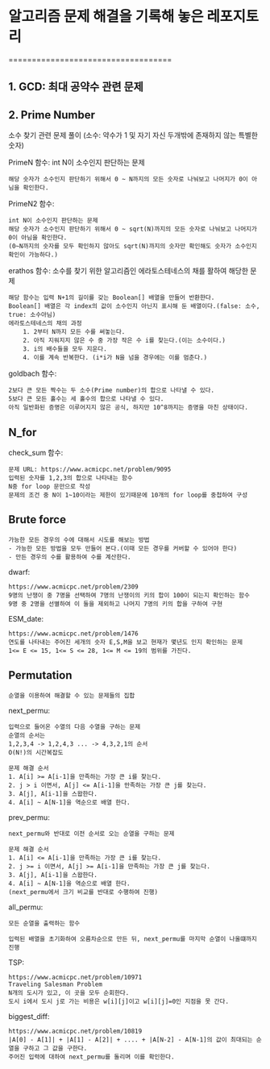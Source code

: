 # 알고리즘 문제 해결을 기록해 놓은 레포지토리
===================================

## 1. GCD: 최대 공약수 관련 문제

## 2. Prime Number

소수 찾기 관련 문제 풀이
(소수: 약수가 1 및 자기 자신 두개밖에 존재하지 않는 특별한 숫자)

PrimeN 함수: int N이 소수인지 판단하는 문제
  
    해당 숫자가 소수인지 판단하기 위해서 0 ~ N까지의 모든 숫자로 나눠보고 나머지가 0이 아님을 확인한다.

PrimeN2 함수: 
  
    int N이 소수인지 판단하는 문제
    해당 숫자가 소수인지 판단하기 위해서 0 ~ sqrt(N)까지의 모든 숫자로 나눠보고 나머지가 0이 아님을 확인한다.
    (0~N까지의 숫자를 모두 확인하지 않아도 sqrt(N)까지의 숫자만 확인해도 숫자가 소수인지 확인이 가능하다.)

erathos 함수: 소수를 찾기 위한 알고리즘인 에라토스테네스의 채를 활하여 해당한 문제
  
    해당 함수는 입력 N+1의 길이를 갖는 Boolean[] 배열을 만들어 반환한다.
    Boolean[] 배열은 각 index의 값이 소수인지 아닌지 표시해 둔 배열이다.(false: 소수, true: 소수아님)
    에라토스테네스의 채의 과정
        1. 2부터 N까지 모든 수를 써놓는다.
        2. 아직 지워지지 않은 수 중 가장 작은 수 i를 찾는다.(이는 소수이다.)
        3. i의 배수들을 모두 지운다.
        4. 이를 계속 반복한다. (i*i가 N을 넘을 경우에는 이를 멈춘다.)

goldbach 함수: 

    2보다 큰 모든 짝수는 두 소수(Prime number)의 합으로 나타낼 수 있다.
    5보다 큰 모든 홀수는 세 홀수의 합으로 나타낼 수 있다.
    아직 일반화된 증명은 이루어지지 않은 공식, 하지만 10^8까지는 증명을 마친 상태이다.


## N_for

check_sum 함수:

    문제 URL: https://www.acmicpc.net/problem/9095
    입력된 숫자를 1,2,3의 합으로 나타내는 함수
    N중 for loop 문만으로 작성
    문제의 조건 중 N이 1~10이라는 제한이 있기때문에 10개의 for loop를 중첩하여 구성
    
    	
## Brute force
 
    가능한 모든 경우의 수에 대해서 시도를 해보는 방법
    - 가능한 모든 방법을 모두 만들어 본다.(이때 모든 경우를 커버할 수 있어야 한다)
    - 만든 경우의 수를 활용하여 수를 계산한다.
    
dwarf:

    https://www.acmicpc.net/problem/2309
    9명의 난쟁이 중 7명을 선택하여 7명의 난쟁이의 키의 합이 100이 되는지 확인하는 함수
    9명 중 2명을 선별하여 이 둘을 제외하고 나머지 7명의 키의 합을 구하여 구현

ESM_date:

    https://www.acmicpc.net/problem/1476
    연도를 나타내는 주어진 세개의 숫자 E,S,M을 보고 현재가 몇년도 인지 확인하는 문제
    1<= E <= 15, 1<= S <= 28, 1<= M <= 19의 범위를 가진다.
    
## Permutation

    순열을 이용하여 해결할 수 있는 문제들의 집합
    
next_permu:
    
    입력으로 들어온 수열의 다음 수열을 구하는 문제
    순열의 순서는
    1,2,3,4 -> 1,2,4,3 ... -> 4,3,2,1의 순서
    O(N!)의 시간복잡도
    
    문제 해결 순서
    1. A[i] >= A[i-1]을 만족하는 가장 큰 i를 찾는다.
    2. j > i 이면서, A[j] <= A[i-1]을 만족하는 가장 큰 j를 찾는다.
    3. A[j], A[i-1]을 스왑한다.
    4. A[i] ~ A[N-1]을 역순으로 배열 한다.
    
prev_permu:
    
    next_permu와 반대로 이전 순서로 오는 순열을 구하는 문제
    
    문제 해결 순서
    1. A[i] <= A[i-1]을 만족하는 가장 큰 i를 찾는다.
    2. j >= i 이면서, A[j] >= A[i-1]을 만족하는 가장 큰 j를 찾는다.
    3. A[j], A[i-1]을 스왑한다.
    4. A[i] ~ A[N-1]을 역순으로 배열 한다.
    (next_permu에서 크기 비교를 반대로 수행하여 진행)
    
    
all_permu:
    
    모든 순열을 출력하는 함수
    
    입력된 배열을 초기화하여 오름차순으로 만든 뒤, next_permu를 마지막 순열이 나올떄까지 진행
    
TSP:
    
    https://www.acmicpc.net/problem/10971
    Traveling Salesman Problem
    N개의 도시가 있고, 이 곳을 모두 순회한다.
    도시 i에서 도시 j로 가는 비용은 w[i][j]이고 w[i][j]=0인 지점을 못 간다.
    
biggest_diff:

    https://www.acmicpc.net/problem/10819
    |A[0] - A[1]| + |A[1] - A[2]| + .... + |A[N-2] - A[N-1]의 값이 최대되는 순열을 구하고 그 값을 구한다.
    주어진 입력에 대하여 next_permu를 돌리며 이를 확인한다.